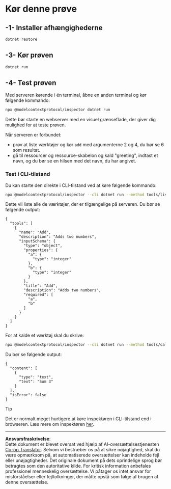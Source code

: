 <!--
CO_OP_TRANSLATOR_METADATA:
{
  "original_hash": "92af35e8c34923031f3d228dffad9ebb",
  "translation_date": "2025-09-03T16:10:19+00:00",
  "source_file": "03-GettingStarted/01-first-server/solution/dotnet/README.md",
  "language_code": "da"
}
-->
# Kør denne prøve

## -1- Installer afhængighederne

```bash
dotnet restore
```

## -3- Kør prøven

```bash
dotnet run
```

## -4- Test prøven

Med serveren kørende i én terminal, åbne en anden terminal og kør følgende kommando:

```bash
npx @modelcontextprotocol/inspector dotnet run
```

Dette bør starte en webserver med en visuel grænseflade, der giver dig mulighed for at teste prøven.

Når serveren er forbundet:

- prøv at liste værktøjer og kør `add` med argumenterne 2 og 4, du bør se 6 som resultat.
- gå til ressourcer og ressource-skabelon og kald "greeting", indtast et navn, og du bør se en hilsen med det navn, du har angivet.

### Test i CLI-tilstand

Du kan starte den direkte i CLI-tilstand ved at køre følgende kommando:

```bash
npx @modelcontextprotocol/inspector --cli dotnet run --method tools/list
```

Dette vil liste alle de værktøjer, der er tilgængelige på serveren. Du bør se følgende output:

```text
{
  "tools": [
    {
      "name": "Add",
      "description": "Adds two numbers",
      "inputSchema": {
        "type": "object",
        "properties": {
          "a": {
            "type": "integer"
          },
          "b": {
            "type": "integer"
          }
        },
        "title": "Add",
        "description": "Adds two numbers",
        "required": [
          "a",
          "b"
        ]
      }
    }
  ]
}
```

For at kalde et værktøj skal du skrive:

```bash
npx @modelcontextprotocol/inspector --cli dotnet run --method tools/call --tool-name Add --tool-arg a=1 --tool-arg b=2
```

Du bør se følgende output:

```text
{
  "content": [
    {
      "type": "text",
      "text": "Sum 3"
    }
  ],
  "isError": false
}
```

> [!TIP]
> Det er normalt meget hurtigere at køre inspektøren i CLI-tilstand end i browseren.
> Læs mere om inspektøren [her](https://github.com/modelcontextprotocol/inspector).

---

**Ansvarsfraskrivelse**:  
Dette dokument er blevet oversat ved hjælp af AI-oversættelsestjenesten [Co-op Translator](https://github.com/Azure/co-op-translator). Selvom vi bestræber os på at sikre nøjagtighed, skal du være opmærksom på, at automatiserede oversættelser kan indeholde fejl eller unøjagtigheder. Det originale dokument på dets oprindelige sprog bør betragtes som den autoritative kilde. For kritisk information anbefales professionel menneskelig oversættelse. Vi påtager os intet ansvar for misforståelser eller fejltolkninger, der måtte opstå som følge af brugen af denne oversættelse.